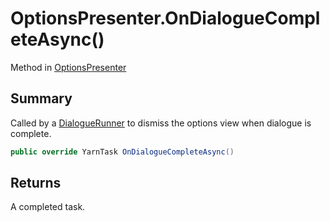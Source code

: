 # OptionsPresenter.OnDialogueCompleteAsync()

Method in [OptionsPresenter](/docs/api/csharp/yarn.unity.optionspresenter.md)

## Summary


Called by a  <a href="yarn.unity.dialoguerunner.md">DialogueRunner</a>  to dismiss the options view
when dialogue is complete.


```csharp
public override YarnTask OnDialogueCompleteAsync()
```

## Returns

A completed task.

